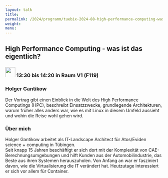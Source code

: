 ```yaml
---
layout: talk
title:
permalink: /2024/programm/tuebix-2024-88-high-performance-computing-was-ist-das-eigentlich-/
weight:
menu:
---
```

## High Performance Computing - was ist das eigentlich?

### <img height = "32" src="../../../images/talk.svg"> 13:30 bis 14:20 in Raum V1 (F119)

### Holger Gantikow

Der Vortrag gibt einen Einblick in die Welt des High Performance Computings (HPC), beschreibt Einsatzzwecke, grundlegende Architekturen, warum früher alles anders war, wie es mit Linux in diesem Umfeld aussieht und wohin die Reise wohl gehen wird.

### Über mich

Holger Gantikow arbeitet als IT-Landscape Architect für Atos/Eviden science + computing in Tübingen.  
Seit knapp 15 Jahren beschäftigt er sich dort mit der Komplexität von CAE-Berechnungsumgebungen und hilft Kunden aus der Automobilindustrie, das Beste aus ihren Systemen herauszuholen. Von Anfang an war er fasziniert davon, wie die Virtualisierung die IT verändert hat. Heutzutage interessiert er sich vor allem für Container.

